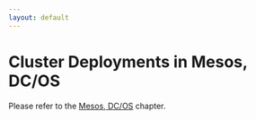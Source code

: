 ```yaml
---
layout: default
---
```

Cluster Deployments in Mesos, DC/OS
===================================

Please refer to the [Mesos, DC/OS](deployment-dcos-readme.html) chapter.